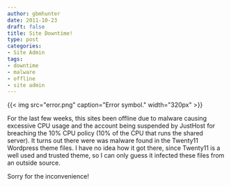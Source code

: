 ```yaml
---
author: gbmhunter
date: 2011-10-23
draft: false
title: Site Downtime!
type: post
categories:
- Site Admin
tags:
- downtime
- malware
- offline
- site admin
---
```


{{< img src="error.png" caption="Error symbol."  width="320px" >}}

For the last few weeks, this sites been offline due to malware causing excessive CPU usage and the account being suspended by JustHost for breaching the 10% CPU policy (10% of the CPU that runs the shared server). It turns out there were was malware found in the Twenty11 Wordpress theme files. I have no idea how it got there, since Twenty11 is a well used and trusted theme, so I can only guess it infected these files from an outside source.

Sorry for the inconvenience!
